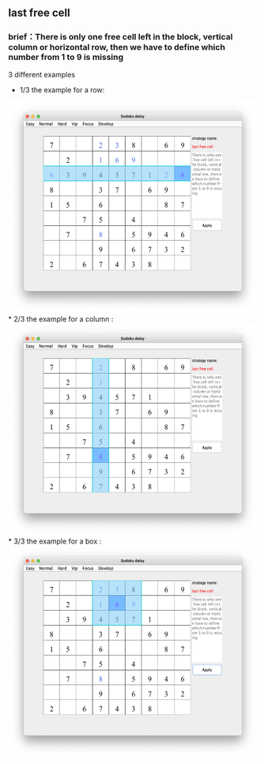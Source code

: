 ## last free cell    
### brief：There is only one free cell left in the block, vertical column or horizontal row, then we have to define which number from 1 to 9 is missing     
3 different examples
* 1/3 the example for a row:    
<img src="../src/main/resources/picture/last_free_cell_row_EN.png" width="550" height="430" >
* 2/3 the example for a column :   
<img src="../src/main/resources/picture/last_free_cell_col_EN.png" width="550" height="430" >
* 3/3 the example for a box :   
<img src="../src/main/resources/picture/last_free_cell_box_EN.png" width="550" height="430" >